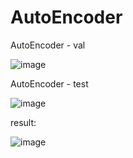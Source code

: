 # AutoEncoder
AutoEncoder - val

![image](https://user-images.githubusercontent.com/119610311/210845461-7a8a570a-a65b-4a8e-b79a-b4bcaa8eff20.png)

AutoEncoder - test

![image](https://user-images.githubusercontent.com/119610311/210845658-7d809199-cd76-476a-80ce-481e340c61b1.png)

result:

![image](https://user-images.githubusercontent.com/119610311/210849572-0fdf2acc-0193-44f2-82f8-f040fe3c9e6e.png)
